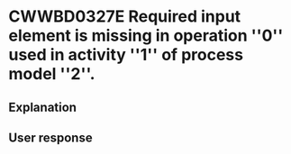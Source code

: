 # CWWBD0327E Required input element is missing in operation ''0'' used in activity ''1'' of process model ''2''.

## Explanation

## User response